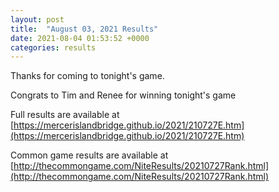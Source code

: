 ```yaml
---
layout: post
title:  "August 03, 2021 Results"
date: 2021-08-04 01:53:52 +0000
categories: results
---
```

Thanks for coming to tonight's game.

Congrats to Tim and Renee for winning tonight's game

Full results are available at [https://mercerislandbridge.github.io/2021/210727E.htm](https://mercerislandbridge.github.io/2021/210727E.htm)

Common game results are available at [http://thecommongame.com/NiteResults/20210727Rank.html](http://thecommongame.com/NiteResults/20210727Rank.html)
